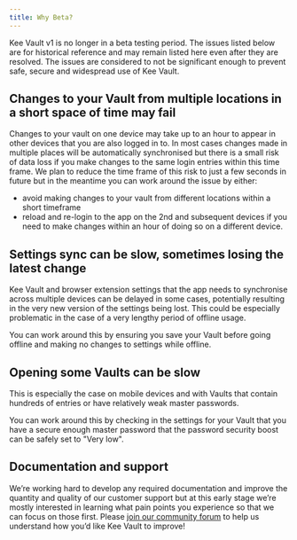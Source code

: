 ```yaml
---
title: Why Beta?
---
```


Kee Vault v1 is no longer in a beta testing period. The issues listed below are for historical reference and may remain listed here even after they are resolved. The issues are considered to not be significant enough to prevent safe, secure and widespread use of Kee Vault.

## Changes to your Vault from multiple locations in a short space of time may fail

Changes to your vault on one device may take up to an hour to appear in other devices that you are also logged in to. In most cases changes made in multiple places will be automatically synchronised but there is a small risk of data loss if you make changes to the same login entries within this time frame. We plan to reduce the time frame of this risk to just a few seconds in future but in the meantime you can work around the issue by either:

* avoid making changes to your vault from different locations within a short timeframe
* reload and re-login to the app on the 2nd and subsequent devices if you need to make changes within an hour of doing so on a different device.

## Settings sync can be slow, sometimes losing the latest change

Kee Vault and browser extension settings that the app needs to synchronise across multiple devices can be delayed in some cases, potentially resulting in the very new version of the settings being lost. This could be especially problematic in the case of a very lengthy period of offline usage.

You can work around this by ensuring you save your Vault before going offline and making no changes to settings while offline.

## Opening some Vaults can be slow

This is especially the case on mobile devices and with Vaults that contain hundreds of entries or have relatively weak master passwords.

You can work around this by checking in the settings for your Vault that you have a secure enough master password that the password security boost can be safely set to "Very low".

## Documentation and support

We’re working hard to develop any required documentation and improve the quantity and quality of our customer support but at this early stage we’re mostly interested in learning what pain points you experience so that we can focus on those first. Please [join our community forum](https://forum.kee.pm) to help us understand how you’d like Kee Vault to improve!

